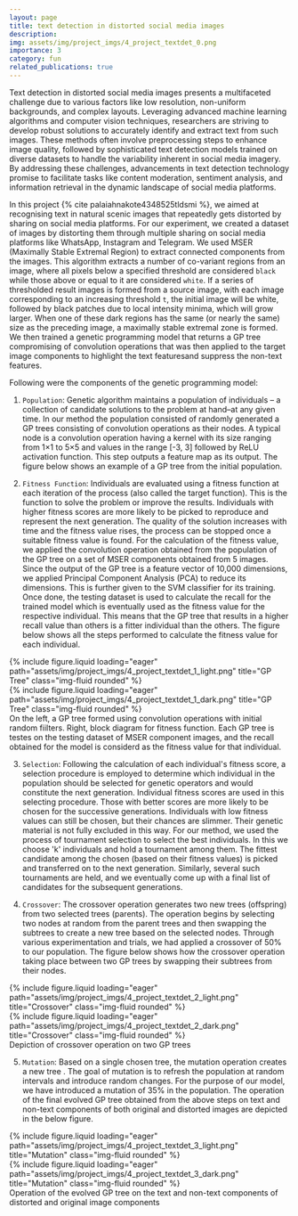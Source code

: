 ```yaml
---
layout: page
title: text detection in distorted social media images
description:
img: assets/img/project_imgs/4_project_textdet_0.png
importance: 3
category: fun
related_publications: true
---
```


Text detection in distorted social media images presents a multifaceted challenge due to various factors like low resolution, non-uniform backgrounds, and complex layouts. Leveraging advanced machine learning algorithms and computer vision techniques, researchers are striving to develop robust solutions to accurately identify and extract text from such images. These methods often involve preprocessing steps to enhance image quality, followed by sophisticated text detection models trained on diverse datasets to handle the variability inherent in social media imagery. By addressing these challenges, advancements in text detection technology promise to facilitate tasks like content moderation, sentiment analysis, and information retrieval in the dynamic landscape of social media platforms.

In this project {% cite palaiahnakote4348525tldsmi %}, we aimed at recognising text in natural scenic images that repeatedly gets distorted by sharing on social media platforms. For our experiment, we created a dataset of images by distorting them through multiple sharing on social media platforms like WhatsApp, Instagram and Telegram. We used MSER (Maximally Stable Extremal Region) to extract connected components from the images. This algorithm extracts a number of co-variant regions from an image, where all pixels below a specified threshold are considered `black` while those above or equal to it are considered `white`. If a series of thresholded result images is formed from a source image, with each image corresponding to an increasing threshold `t`, the initial image will be white, followed by black patches due to local intensity minima, which will grow larger. When one of these dark regions has the same (or nearly the same) size as the preceding image, a maximally stable extremal zone is formed. We then trained a genetic programming model that returns a GP tree compromising of convolution operations that was then applied to the target image components to highlight the text featuresand suppress the non-text features.

Following were the components of the genetic programming model:

1. `Population`: Genetic algorithm maintains a population of individuals – a collection of candidate solutions to the problem at hand–at any given time. In our method the population consisted of randomly generated a GP trees consisting of convolution operations as their nodes. A typical node is a convolution operation having a kernel with its size ranging from 1×1 to 5×5 and values in the range [-3, 3] followed by ReLU activation function. This step outputs a feature map as its output. The figure below shows an example of a GP tree from the initial population.

2. `Fitness Function`: Individuals are evaluated using a fitness function at each iteration of the process (also called the target function). This is the function to solve the problem or improve the results. Individuals with higher fitness scores are more likely to be picked to reproduce and represent the next generation. The quality of the solution increases with time and the fitness value rises, the process can be stopped once a suitable fitness value is found. For the calculation of the fitness value, we applied the convolution operation obtained from the population of the GP tree on a set of MSER components obtained from 5 images. Since the output of the GP tree is a feature vector of 10,000 dimensions, we applied Principal Component Analysis (PCA) to reduce its dimensions. This is further given to the SVM classifier for its training. Once done, the testing dataset is used to calculate the recall for the trained model which is eventually used as the fitness value for the respective individual. This means that the GP tree that results in a higher recall value than others is a fitter individual than the others. The figure below shows all the steps performed to calculate the fitness value for each individual.

<div class="row justify-content-sm-center">
    <div class="col-sm mt-3 mt-md-0 only-light">
        {% include figure.liquid loading="eager" path="assets/img/project_imgs/4_project_textdet_1_light.png" title="GP Tree" class="img-fluid rounded" %}
    </div>
    <div class="col-sm mt-3 mt-md-0 only-dark">
        {% include figure.liquid loading="eager" path="assets/img/project_imgs/4_project_textdet_1_dark.png" title="GP Tree" class="img-fluid rounded" %}
    </div>
</div>
<div class="caption">
    On the left, a GP tree formed using convolution operations with initial random fiilters. Right, block diagram for fitness function. Each GP tree is testes on the testing dataset of MSER component images, and the recall obtained for the model is considerd as the fitness value for that individual.
</div>

3. `Selection`: Following the calculation of each individual's fitness score, a selection procedure is employed to determine which individual in the population should be selected for genetic operators and would constitute the next generation. Individual fitness scores are used in this selecting procedure. Those with better scores are more likely to be chosen for the successive generations. Individuals with low fitness values can still be chosen, but their chances are slimmer. Their genetic material is not fully excluded in this way. For our method, we used the process of tournament selection to select the best individuals. In this we choose 'k' individuals and hold a tournament among them. The fittest candidate among the chosen (based on their fitness values) is picked and transferred on to the next generation. Similarly, several such tournaments are held, and we eventually come up with a final list of candidates for the subsequent generations.

4. `Crossover`: The crossover operation generates two new trees (offspring) from two selected trees (parents). The operation begins by selecting two nodes at random from the parent trees and then swapping the subtrees to create a new tree based on the selected nodes. Through various experimentation and trials, we had applied a crossover of 50% to our population. The figure below shows how the crossover operation taking place between two GP trees by swapping their subtrees from their nodes.

<div class="row justify-content-sm-center">
    <div class="col-sm mt-3 mt-md-0 only-light">
        {% include figure.liquid loading="eager" path="assets/img/project_imgs/4_project_textdet_2_light.png" title="Crossover" class="img-fluid rounded" %}
    </div>
    <div class="col-sm mt-3 mt-md-0 only-dark">
        {% include figure.liquid loading="eager" path="assets/img/project_imgs/4_project_textdet_2_dark.png" title="Crossover" class="img-fluid rounded" %}
    </div>
</div>
<div class="caption">
    Depiction of crossover operation on two GP trees
</div>

5. `Mutation`: Based on a single chosen tree, the mutation operation creates a new tree . The goal of mutation is to refresh the population at random intervals and introduce random changes. For the purpose of our model, we have introduced a mutation of 35% in the population. The operation of the final evolved GP tree obtained from the above steps on text and non-text components of both original and distorted images are depicted in the below figure.

<div class="row justify-content-sm-center">
    <div class="col-sm mt-3 mt-md-0 only-light">
        {% include figure.liquid loading="eager" path="assets/img/project_imgs/4_project_textdet_3_light.png" title="Mutation" class="img-fluid rounded" %}
    </div>
    <div class="col-sm mt-3 mt-md-0 only-dark">
        {% include figure.liquid loading="eager" path="assets/img/project_imgs/4_project_textdet_3_dark.png" title="Mutation" class="img-fluid rounded" %}
    </div>
</div>
<div class="caption">
    Operation of the evolved GP tree on the text and non-text components of distorted and original image components
</div>
